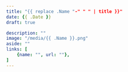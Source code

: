 ```yaml
---
title: "{{ replace .Name "-" " " | title }}"
date: {{ .Date }}
draft: true

description: ""
image: "/media/{{ .Name }}.png"
aside: ""
links: [
    {name: "", url: ""},
]
---
```

